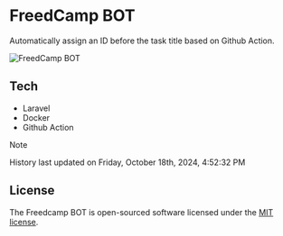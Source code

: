 # FreedCamp BOT

Automatically assign an ID before the task title based on Github Action.

![FreedCamp BOT](https://repository-images.githubusercontent.com/737932867/7d34798b-2680-471c-b089-a78a718d3d6a)

## Tech

- Laravel
- Docker
- Github Action

> [!NOTE]  
> History last updated on Friday, October 18th, 2024, 4:52:32 PM

## License

The Freedcamp BOT is open-sourced software licensed under the [MIT license](https://opensource.org/licenses/MIT).
